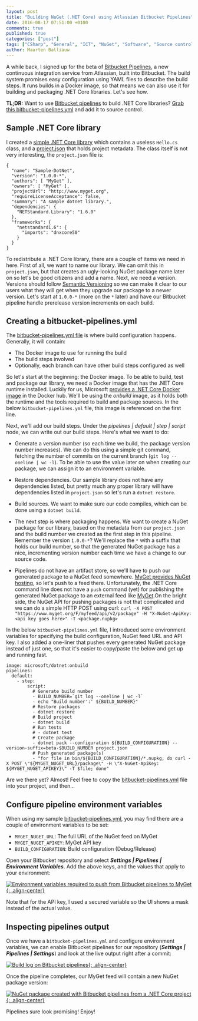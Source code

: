 ```yaml
---
layout: post
title: "Building NuGet (.NET Core) using Atlassian Bitbucket Pipelines"
date: 2016-08-17 07:51:00 +0100
comments: true
published: true
categories: ["post"]
tags: ["CSharp", "General", "ICT", "NuGet", "Software", "Source control"]
author: Maarten Balliauw
---
```


A while back, I signed up for the beta of [Bitbucket Pipelines](https://bitbucket.org/product/features/pipelines), a new continuous integration service from Atlassian, built into Bitbucket. The build system promises easy configuration using YAML files to describe the build steps.  It runs builds in a Docker image, so that means we can also use it for building and packaging .NET Core libraries. Let's see how.

<p class="notice">
  <strong>TL;DR:</strong>
  Want to use <a href="https://bitbucket.org/product/features/pipelines">Bitbucket pipelines</a> to build .NET Core libraries? <a href="https://bitbucket.org/myget/sample-pipelines-dotnet/src/master/bitbucket-pipelines.yml?fileviewer=file-view-default">Grab this bitbucket-pipelines.yml</a> and add it to source control.
</p>

## Sample .NET Core library

I created a [simple .NET Core library](https://bitbucket.org/myget/sample-pipelines-dotnet) which contains a useless `Hello.cs` class, and a [project.json](https://bitbucket.org/myget/sample-pipelines-dotnet/src/master/project.json?fileviewer=file-view-default) that holds project metadata. The class itself is not very interesting, the `project.json` file is:

	{
	  "name": "Sample-DotNet",
	  "version": "1.0.0-*",
	  "authors": [ "MyGet" ],
	  "owners": [ "MyGet" ],
	  "projectUrl": "http://www.myget.org",
	  "requireLicenseAcceptance": false,
	  "summary": "A sample dotnet library.",
	  "dependencies": {
	    "NETStandard.Library": "1.6.0"
	  },
	  "frameworks": {
	    "netstandard1.6": {
	      "imports": "dnxcore50"
	    }
	  }
	}

To redistribute a .NET Core library, there are a couple of items we need in here. First of all, we want to name our library. We can omit this in `project.json`, but that creates an ugly-looking NuGet package name later on so let's be good citizens and add a name. Next, we need a version. Versions should follow [Semantic Versioning](http://www.semver.org) so we can make it clear to our users what they will get when they upgrade our package to a newer version. Let's start at `1.0.0-*` (more on the `*` later) and have our Bitbucket pipeline handle prerelease version increments on each build.

## Creating a bitbucket-pipelines.yml

The [bitbucket-pipelines.yml file](https://confluence.atlassian.com/bitbucket/configure-bitbucket-pipelines-yml-792298910.html) is where build configuration happens. Generally, it will contain:

* The Docker image to use for running the build
* The build steps involved
* Optionally, each branch can have other build steps configured as well

So let's start at the beginning: the Docker image. To be able to build, test and package our library, we need a Docker image that has the .NET Core runtime installed. Luckily for us, Microsoft [provides a .NET Core Docker image](https://hub.docker.com/r/microsoft/dotnet/) in the Docker hub. We'll be using the *onbuild* image, as it holds both the runtime and the tools required to build and package sources. In the below `bitbucket-pipelines.yml` file, this image is referenced on the first line.

Next, we'll add our build steps. Under the *pipelines \| default \| step \| script* node, we can write out our build steps. Here's what we want to do:

* Generate a version number (so each time we build, the package version number increases). We can do this using a simple git command, fetching the number of commits on the current branch (`git log --oneline | wc -l`). To be able to use the value later on when creating our package, we can assign it to an environment variable.

* Restore dependencies. Our sample library does not have any dependencies listed, but pretty much any proper library will have dependencies listed in `project.json` so let's run a `dotnet restore`.

* Build sources. We want to make sure our code compiles, which can be done using a `dotnet build`.

* The next step is where packaging happens. We want to create a NuGet package for our library, based on the metadata from our `project.json` and the build number we created as the first step in this pipeline. Remember the version `1.0.0-*`? We'll replace the `*` with a suffix that holds our build number, so that the generated NuGet package has a nice, incrementing version number each time we have a change to our source code.

* Pipelines do not have an artifact store, so we'll have to push our generated package to a NuGet feed somewhere. [MyGet provides NuGet hosting](http://www.myget.org), so let's push to a feed there. Unfortunately, the .NET Core command line does not have a `push` command (yet) for publishing the generated NuGet package to an external feed like [MyGet](http://www.myget.org).On the bright side, the NuGet API for pushing packages is not that complicated and we can do a simple HTTP POST using curl: `curl -X POST "https://www.myget.org/F/myfeed/api/v2/package" -H "X-NuGet-ApiKey: <api key goes here>" -T <package.nupkg>`

In the below `bitbucket-pipelines.yml` file, I introduced some environment variables for specifying the build configuration, NuGet feed URL and API key. I also added a one-liner that pushes every generated NuGet package instead of just one, so that it's easier to copy/paste the below and get up and running fast.

	image: microsoft/dotnet:onbuild
	pipelines:
	  default:
	    - step:
	        script:
	          # Generate build number
	          - BUILD_NUMBER=`git log --oneline | wc -l`
	          - echo "Build number':' ${BUILD_NUMBER}"
	          # Restore packages
	          - dotnet restore
	          # Build project
	          - dotnet build
	          # Run tests
	          # - dotnet test
	          # Create package
	          - dotnet pack --configuration ${BUILD_CONFIGURATION} --version-suffix=beta-$BUILD_NUMBER project.json
	          # Push generated package(s)
	          - "for file in bin/${BUILD_CONFIGURATION}/*.nupkg; do curl -X POST \"${MYGET_NUGET_URL}/package\" -H \"X-NuGet-ApiKey: ${MYGET_NUGET_APIKEY}\" -T $file; done"

Are we there yet? Almost! Feel free to copy the [bitbucket-pipelines.yml](https://bitbucket.org/myget/sample-pipelines-dotnet/src/master/bitbucket-pipelines.yml?fileviewer=file-view-default) file into your project, and then...

## Configure pipeline environment variables

When using my sample [bitbucket-pipelines.yml](https://bitbucket.org/myget/sample-pipelines-dotnet/src/master/bitbucket-pipelines.yml?fileviewer=file-view-default), you may find there are a couple of environment variables to be set:

* `MYGET_NUGET_URL`: The full URL of the NuGet feed on MyGet
* `MYGET_NUGET_APIKEY`: MyGet API key
* `BUILD_CONFIGURATION`: Build configuration (Debug/Release)

Open your Bitbucket repository and select ***Settings \| Pipelines \| Environment Variables***. Add the above keys, and the values that apply to your environment:

[![Environment variables required to push from Bitbucket pipelines to MyGet](/images/2016-08-17-building-nuget-netcore-using-atlassian-bitbucket-pipelines/environment-variables.png){: .align-center}](/images/2016-08-17-building-nuget-netcore-using-atlassian-bitbucket-pipelines/environment-variables.png)

Note that for the API key, I used a secured variable so the UI shows a mask instead of the actual value.

## Inspecting pipelines output

Once we have a `bitbucket-pipelines.yml` and configure environment variables, we can enable Bitbucket pipelines for our repository (***Settings \| Pipelines \| Settings***) and look at the live output right after a commit:

[![Build log on Bitbucket pipelines](/images/2016-08-17-building-nuget-netcore-using-atlassian-bitbucket-pipelines/pipelines-output.png){: .align-center}](/images/2016-08-17-building-nuget-netcore-using-atlassian-bitbucket-pipelines/pipelines-output.png)

Once the pipeline completes, our MyGet feed will contain a new NuGet package version:

[![NuGet package created with Bitbucket pipelines from a .NET Core project](/images/2016-08-17-building-nuget-netcore-using-atlassian-bitbucket-pipelines/myget-output.png){: .align-center}](/images/2016-08-17-building-nuget-netcore-using-atlassian-bitbucket-pipelines/myget-output.png)

Pipelines sure look promising! Enjoy!